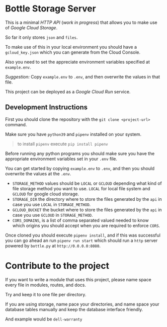 # Bottle Storage Server

This is a minimal _HTTP API_ (_work in progress_) that allows you
to make use of _Google Cloud Storage_.

So far it only stores `json` and `files`.

To make use of this in your local environment you should have a
`gcloud_key.json` which you can generate from the Cloud Console.

Also you need to set the appreciate environment variables specified at
`example.env`.

_Suggestion:_ Copy `example.env` to `.env`, and then overwrite the values
in that file.

This project can be deployed as a _Google Cloud Run_ service.

## Development Instructions

First you should clone the repository with the `git clone <project-url>` command.

Make sure you have `python39` and `pipenv` installed on your system.

> to install `pipenv` execute `pip install pipenv`

Before running any python programs you should make sure you have the appropriate
environment variables set in your `.env` file.

You can get started by copying `example.env` to `.env`, and then you should
overwrite the values at the `.env`.

 - `STORAGE_METHOD` values should be `LOCAL` or `GCLOUD` depending what kind of
 file storage method you want to use. `LOCAL` for local file system and `GCLOUD` for
 google cloud storage.
 - `STORAGE_DIR` the directory where to store the files generated by the `api` in case you use `LOCAL` in `STORAGE_METHOD`.
 - `GCLOUD_BUCKET` the bucket where to store the files generated by the `api` in case you use `GCLOUD` in `STORAGE_METHOD`.
 - `CORS_DOMAINS`, is a list of comma separated valued needed to know which origins you should accept when you are required to enforce `CORS`.

Once cloned you should execute `pipenv install`, and if this was successful you can
go ahead an run `pipenv run start` which should run a `http` server powered by
`bottle.py` at `http://0.0.0.0:8080`.


# Contribute to the project

If you want to write a module that uses this project, please
name space every file in modules, routes, and docs.

Try and keep it to one file per directory.

If you are using storage, name pace your directories, and name space
your database tables manually and keep the database interface
friendly.

And example would be `dell-warranty`
